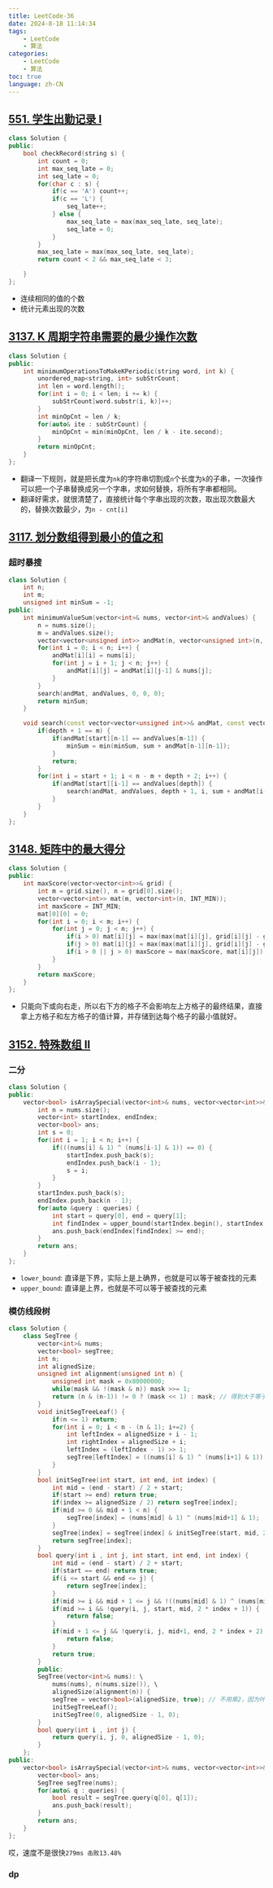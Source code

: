 ```yaml
---
title: LeetCode-36
date: 2024-8-18 11:14:34
tags: 
    - LeetCode
    - 算法
categories: 
    - LeetCode
    - 算法
toc: true
language: zh-CN
---
```


## [551. 学生出勤记录 I](https://leetcode.cn/problems/student-attendance-record-i/description/?envType=daily-question&envId=2024-08-18)

```c++
class Solution {
public:
    bool checkRecord(string s) {
        int count = 0;
        int max_seq_late = 0;
        int seq_late = 0;
        for(char c : s) {
            if(c == 'A') count++;
            if(c == 'L') {
                seq_late++;
            } else {
                max_seq_late = max(max_seq_late, seq_late);
                seq_late = 0;
            }
        }
        max_seq_late = max(max_seq_late, seq_late);
        return count < 2 && max_seq_late < 3;

    }
};
```

- 连续相同的值的个数
- 统计元素出现的次数

## [3137. K 周期字符串需要的最少操作次数](https://leetcode.cn/problems/minimum-number-of-operations-to-make-word-k-periodic/description/?envType=daily-question&envId=2024-08-17)

```c++
class Solution {
public:
    int minimumOperationsToMakeKPeriodic(string word, int k) {
        unordered_map<string, int> subStrCount;
        int len = word.length();
        for(int i = 0; i < len; i += k) {
            subStrCount[word.substr(i, k)]++;
        }
        int minOpCnt = len / k;
        for(auto& ite : subStrCount) {
            minOpCnt = min(minOpCnt, len / k - ite.second);
        }
        return minOpCnt;
    }
};
```

- 翻译一下规则，就是把长度为`nk`的字符串切割成`n`个长度为`k`的子串，一次操作可以把一个子串替换成另一个字串，求如何替换，将所有字串都相同。
- 翻译好需求，就很清楚了，直接统计每个字串出现的次数，取出现次数最大的，替换次数最少，为`n - cnt[i]`

## [3117. 划分数组得到最小的值之和](https://leetcode.cn/problems/minimum-sum-of-values-by-dividing-array/description/?envType=daily-question&envId=2024-08-16)

### 超时暴搜

```c++
class Solution {
    int n;
    int m;
    unsigned int minSum = -1;
public:
    int minimumValueSum(vector<int>& nums, vector<int>& andValues) {
        n = nums.size();
        m = andValues.size();
        vector<vector<unsigned int>> andMat(n, vector<unsigned int>(n, INT_MAX));
        for(int i = 0; i < n; i++) {
            andMat[i][i] = nums[i];
            for(int j = i + 1; j < n; j++) {
                andMat[i][j] = andMat[i][j-1] & nums[j];
            }
        }
        search(andMat, andValues, 0, 0, 0);
        return minSum;
    }

    void search(const vector<vector<unsigned int>>& andMat, const vector<int>& andValues, int depth, int start, unsigned int sum) {
        if(depth + 1 == m) {
            if(andMat[start][n-1] == andValues[m-1]) {
                minSum = min(minSum, sum + andMat[n-1][n-1]);
            }
            return;
        }
        for(int i = start + 1; i < n - m + depth + 2; i++) {
            if(andMat[start][i-1] == andValues[depth]) {
                search(andMat, andValues, depth + 1, i, sum + andMat[i-1][i-1]);
            }
        }
    }
};
```

## [3148. 矩阵中的最大得分](https://leetcode.cn/problems/maximum-difference-score-in-a-grid/description/?envType=daily-question&envId=2024-08-15)

```c++
class Solution {
public:
    int maxScore(vector<vector<int>>& grid) {
        int m = grid.size(), n = grid[0].size();
        vector<vector<int>> mat(m, vector<int>(n, INT_MIN));
        int maxScore = INT_MIN;
        mat[0][0] = 0;
        for(int i = 0; i < m; i++) {
            for(int j = 0; j < n; j++) {
                if(i > 0) mat[i][j] = max(max(mat[i][j], grid[i][j] - grid[i-1][j]), mat[i-1][j] + grid[i][j] - grid[i-1][j]);
                if(j > 0) mat[i][j] = max(max(mat[i][j], grid[i][j] - grid[i][j-1]), mat[i][j-1] + grid[i][j] - grid[i][j-1]);
                if(i > 0 || j > 0) maxScore = max(maxScore, mat[i][j]);
            }
        }
        return maxScore;
    }
};
```

- 只能向下或向右走，所以右下方的格子不会影响左上方格子的最终结果，直接拿上方格子和左方格子的值计算，并存储到达每个格子的最小值就好。

## [3152. 特殊数组 II](https://leetcode.cn/problems/special-array-ii/description/?envType=daily-question&envId=2024-08-14)

### 二分

```c++
class Solution {
public:
    vector<bool> isArraySpecial(vector<int>& nums, vector<vector<int>>& queries) {
        int n = nums.size();
        vector<int> startIndex, endIndex;
        vector<bool> ans;
        int s = 0;
        for(int i = 1; i < n; i++) {
            if(((nums[i] & 1) ^ (nums[i-1] & 1)) == 0) {
                startIndex.push_back(s);
                endIndex.push_back(i - 1);
                s = i;
            }
        }
        startIndex.push_back(s);
        endIndex.push_back(n - 1);
        for(auto &query : queries) {
            int start = query[0], end = query[1];
            int findIndex = upper_bound(startIndex.begin(), startIndex.end(), start) - startIndex.begin() - 1;
            ans.push_back(endIndex[findIndex] >= end);
        }
        return ans;
    }
};
```

- `lower_bound`: 直译是下界，实际上是上确界，也就是可以等于被查找的元素
- `upper_bound`: 直译是上界，也就是不可以等于被查找的元素

### 模仿线段树
```c++
class Solution {
    class SegTree {
        vector<int>& nums;
        vector<bool> segTree;
        int n;
        int alignedSize;
        unsigned int alignment(unsigned int n) {
            unsigned int mask = 0x80000000;
            while(mask && !(mask & n)) mask >>= 1;
            return (n & (n-1)) != 0 ? (mask << 1) : mask; // 得到大于等于n的2的幂
        }
        void initSegTreeLeaf() {
            if(n <= 1) return;
            for(int i = 0; i < n - (n & 1); i+=2) {
                int leftIndex = alignedSize + i - 1;
                int rightIndex = alignedSize + i;
                leftIndex = (leftIndex - 1) >> 1;
                segTree[leftIndex] = ((nums[i] & 1) ^ (nums[i+1] & 1));
            }
        }
        bool initSegTree(int start, int end, int index) {
            int mid = (end - start) / 2 + start;
            if(start >= end) return true;
            if(index >= alignedSize / 2) return segTree[index];
            if(mid >= 0 && mid + 1 < n) {
                segTree[index] = (nums[mid] & 1) ^ (nums[mid+1] & 1);
            }
            segTree[index] = segTree[index] & initSegTree(start, mid, 2 * index + 1) & initSegTree(mid+1, end, 2 * index + 2);
            return segTree[index];
        }
        bool query(int i , int j, int start, int end, int index) {
            int mid = (end - start) / 2 + start;
            if(start == end) return true;
            if(i <= start && end <= j) {
                return segTree[index];
            }
            if(mid >= i && mid + 1 <= j && !((nums[mid] & 1) ^ (nums[mid+1] & 1))) return false;
            if(mid >= i && !query(i, j, start, mid, 2 * index + 1)) {
                return false;
            }
            if(mid + 1 <= j && !query(i, j, mid+1, end, 2 * index + 2)) {
                return false;
            }
            return true;
        }
        public:
        SegTree(vector<int>& nums): \
            nums(nums), n(nums.size()), \
            alignedSize(alignment(n)) {
            segTree = vector<bool>(alignedSize, true); // 不用乘2，因为叶子节点全是true
            initSegTreeLeaf();
            initSegTree(0, alignedSize - 1, 0);
        }
        bool query(int i , int j) {
            return query(i, j, 0, alignedSize - 1, 0);
        }
    };
public:
    vector<bool> isArraySpecial(vector<int>& nums, vector<vector<int>>& queries) {
        vector<bool> ans;
        SegTree segTree(nums);
        for(auto& q : queries) {
            bool result = segTree.query(q[0], q[1]);
            ans.push_back(result);
        }
        return ans;
    }
};
```

哎，速度不是很快`279ms 击败13.48%`

### dp
